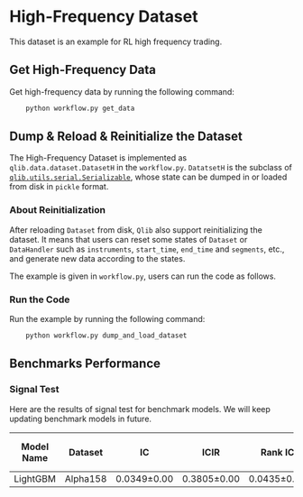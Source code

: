 # High-Frequency Dataset

This dataset is an example for RL high frequency trading.

## Get High-Frequency Data

Get high-frequency data by running the following command:
```bash
    python workflow.py get_data
```

## Dump & Reload & Reinitialize the Dataset


The High-Frequency Dataset is implemented as `qlib.data.dataset.DatasetH` in the `workflow.py`. `DatatsetH` is the subclass of [`qlib.utils.serial.Serializable`](https://qlib.readthedocs.io/en/latest/advanced/serial.html), whose state can be dumped in or loaded from disk in `pickle` format.

### About Reinitialization

After reloading `Dataset` from disk, `Qlib` also support reinitializing the dataset. It means that users can reset some states of `Dataset` or `DataHandler` such as `instruments`, `start_time`, `end_time` and `segments`, etc.,  and generate new data according to the states.

The example is given in `workflow.py`, users can run the code as follows.

### Run the Code

Run the example by running the following command:
```bash
    python workflow.py dump_and_load_dataset
```

## Benchmarks Performance
### Signal Test
Here are the results of signal test for benchmark models. We will keep updating benchmark models in future.

| Model Name | Dataset | IC | ICIR | Rank IC | Rank ICIR | Long precision| Short Precision | Long-Short Average Return | Long-Short Average Sharpe |
|---|---|---|---|---|---|---|---|---|---|
| LightGBM | Alpha158 | 0.0349±0.00 | 0.3805±0.00| 0.0435±0.00 | 0.4724±0.00 | 0.5111±0.00 | 0.5428±0.00 | 0.000074±0.00 | 0.2677±0.00 |
